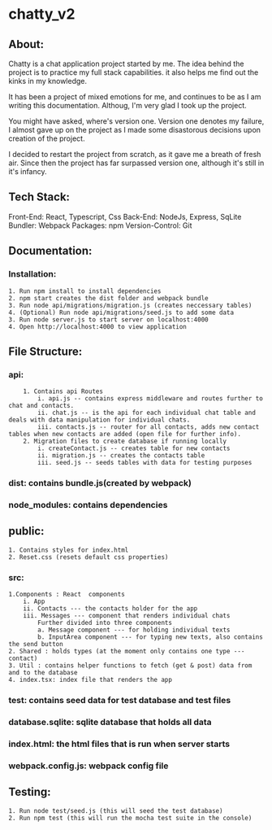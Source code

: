 # chatty_v2
 
 ## About:

Chatty is a chat application project started by me. The idea behind the project is to practice my full stack capabilities. it also helps me find out the kinks in my knowledge.

It has been a project of mixed emotions for me, and continues to be as I am writing this documentation. Althoug, I'm very glad I took up the project.

You might have asked, where's version one. Version one denotes my failure, I almost gave up on the project as I made some disastorous decisions upon creation of the project. 

I decided to restart the project from scratch, as it gave me a breath of fresh air. Since then the project has far surpassed version one, although it's still in it's infancy.

## Tech Stack: 
    
Front-End: React, Typescript, Css
Back-End: NodeJs, Express, SqLite
Bundler: Webpack
Packages: npm
Version-Control: Git

## Documentation: 

### Installation: 
    1. Run npm install to install dependencies
    2. npm start creates the dist folder and webpack bundle 
    3. Run node api/migrations/migration.js (creates neccessary tables)
    4. (Optional) Run node api/migrations/seed.js to add some data 
    3. Run node server.js to start server on localhost:4000
    4. Open http://localhost:4000 to view application

## File Structure:

### api: 
        1. Contains api Routes
            i. api.js -- contains express middleware and routes further to chat and contacts.
            ii. chat.js -- is the api for each individual chat table and deals with data manipulation for individual chats.
            iii. contacts.js -- router for all contacts, adds new contact tables when new contacts are added (open file for further info).
        2. Migration files to create database if running locally
            i. createContact.js -- creates table for new contacts
            ii. migration.js -- creates the contacts table
            iii. seed.js -- seeds tables with data for testing purposes

### dist: contains bundle.js(created by webpack)

### node_modules: contains dependencies

## public:
    1. Contains styles for index.html
    2. Reset.css (resets default css properties)             

### src:
    1.Components : React  components
        i. App
        ii. Contacts --- the contacts holder for the app
        iii. Messages --- component that renders individual chats
            Further divided into three components
            a. Message component --- for holding individual texts
            b. InputArea component --- for typing new texts, also contains the send button
    2. Shared : holds types (at the moment only contains one type --- contact)
    3. Util : contains helper functions to fetch (get & post) data from and to the database
    4. index.tsx: index file that renders the app

### test: contains seed data for test database and test files

### database.sqlite: sqlite database that holds all data

### index.html: the html files that is run when server starts

### webpack.config.js: webpack config file

## Testing:

    1. Run node test/seed.js (this will seed the test database)
    2. Run npm test (this will run the mocha test suite in the console)